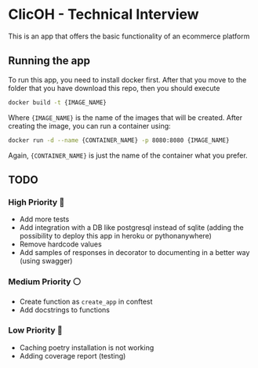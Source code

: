 # ClicOH - Technical Interview

This is an app that offers the basic functionality of an ecommerce platform

## Running the app

To run this app, you need to install docker first. After that you move to the folder that you have download this repo, then you should execute

```bash
docker build -t {IMAGE_NAME}
```

Where `{IMAGE_NAME}` is the name of the images that will be created. After creating the image, you can run a container using:

```bash
docker run -d --name {CONTAINER_NAME} -p 8080:8080 {IMAGE_NAME}
```

Again, `{CONTAINER_NAME}` is just the name of the container what you prefer.

## TODO

### High Priority :red_circle:

- Add more tests
- Add integration with a DB like postgresql instead of sqlite (adding the possibility to deploy this app in heroku or pythonanywhere)
- Remove hardcode values
- Add samples of responses in decorator to documenting in a better way (using swagger)

### Medium Priority :white_circle:

- Create function as `create_app` in conftest
- Add docstrings to functions

### Low Priority :large_blue_circle:

- Caching poetry installation is not working
- Adding coverage report (testing)
